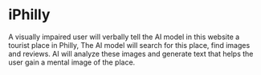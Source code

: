 # iPhilly
A visually impaired user will verbally tell the AI model in this website a tourist place in Philly, The AI model will search for this place, find images and reviews. AI will analyze these images and generate text that helps the user gain a mental image of the place.
